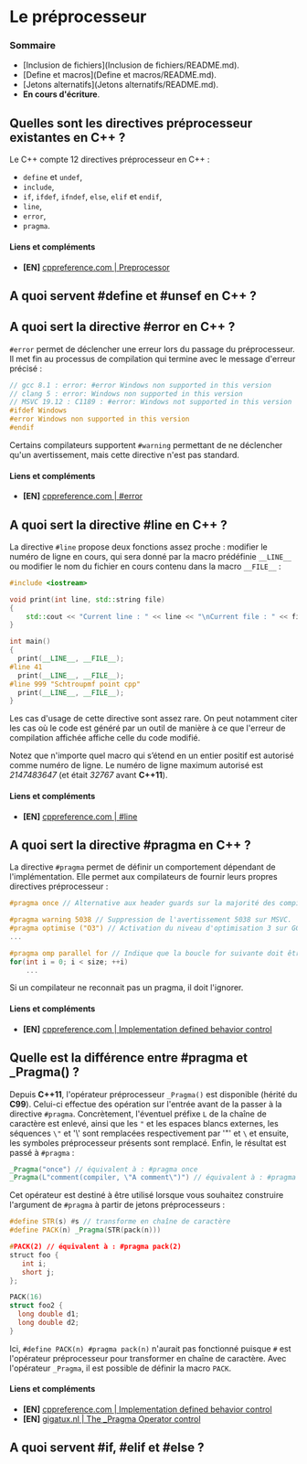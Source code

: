 # Le préprocesseur

### Sommaire

 - [Inclusion de fichiers](Inclusion de fichiers/README.md).
 - [Define et macros](Define et macros/README.md).
 - [Jetons alternatifs](Jetons alternatifs/README.md).
 - **En cours d'écriture**.

## Quelles sont les directives préprocesseur existantes en C++ ?

Le C++ compte 12 directives préprocesseur en C++ :

 - `define` et `undef`,
 - `include`,
 - `if`, `ifdef`, `ifndef`, `else`, `elif` et `endif`,
 - `line`,
 - `error`,
 - `pragma`.

#### Liens et compléments
 - **[EN]** [cppreference.com | Preprocessor](https://en.cppreference.com/w/cpp/preprocessor)

## A quoi servent #define et #unsef en C++ ?

## A quoi sert la directive #error en C++ ?

`#error` permet de déclencher une erreur lors du passage du préprocesseur. Il met fin au processus de compilation qui termine avec le message d'erreur précisé :

```cpp
// gcc 8.1 : error: #error Windows non supported in this version
// clang 5 : error: Windows non supported in this version
// MSVC 19.12 : C1189 : #error: Windows not supported in this version
#ifdef Windows
#error Windows non supported in this version
#endif
```

Certains compilateurs supportent `#warning` permettant de ne déclencher qu'un avertissement, mais cette directive n'est pas standard.

#### Liens et compléments
 - **[EN]** [cppreference.com | #error](https://en.cppreference.com/w/cpp/preprocessor/error)

## A quoi sert la directive #line en C++ ?

La directive `#line` propose deux fonctions assez proche : modifier le numéro de ligne en cours, qui sera donné par la macro prédéfinie `__LINE__` ou modifier le nom du fichier en cours contenu dans la macro `__FILE__` :

```cpp
#include <iostream>

void print(int line, std::string file)
{
    std::cout << "Current line : " << line << "\nCurrent file : " << file << "\n\n";
}

int main()
{
  print(__LINE__, __FILE__);
#line 41
  print(__LINE__, __FILE__);
#line 999 "Schtroupmf point cpp"
  print(__LINE__, __FILE__);
}
```

Les cas d'usage de cette directive sont assez rare. On peut notamment citer les cas où le code est généré par un outil de manière à ce que l'erreur de compilation affichée affiche celle du code modifié.

Notez que n'importe quel macro qui s’étend en un entier positif est autorisé comme numéro de ligne. Le numéro de ligne maximum autorisé est *2147483647* (et était *32767* avant **C++11**).

#### Liens et compléments
 - **[EN]** [cppreference.com | #line](https://en.cppreference.com/w/cpp/preprocessor/line)

## A quoi sert la directive #pragma en C++ ?

La directive `#pragma` permet de définir un comportement dépendant de l'implémentation. Elle permet aux compilateurs de fournir leurs propres directives préprocesseur :

```cpp
#pragma once // Alternative aux header guards sur la majorité des compilateurs

#pragma warning 5038 // Suppression de l'avertissement 5038 sur MSVC.
#pragma optimise ("O3") // Activation du niveau d'optimisation 3 sur GCC.
...

#pragma omp parallel for // Indique que la boucle for suivante doit être parallèlisée (bibliothèque OpenMP).
for(int i = 0; i < size; ++i)
    ...
```

Si un compilateur ne reconnait pas un pragma, il doit l'ignorer.

#### Liens et compléments
 - **[EN]** [cppreference.com | Implementation defined behavior control](https://en.cppreference.com/w/cpp/preprocessor/impl)

## Quelle est la différence entre #pragma et \_Pragma() ?

Depuis **C++11**, l'opérateur préprocesseur `_Pragma()` est disponible (hérité du **C99**). Celui-ci effectue des opération sur l'entrée avant de la passer à la directive `#pragma`. Concrètement, l'éventuel préfixe `L` de la chaîne de caractère est enlevé, ainsi que les `"` et les espaces blancs externes, les séquences `\"` et '\\' sont remplacées respectivement par '"' et `\` et ensuite, les symboles préprocesseur présents sont remplacé. Enfin, le résultat est passé à `#pragma` :

```cpp
_Pragma("once") // équivalent à : #pragma once
_Pragma(L"comment(compiler, \"A comment\")") // équivalent à : #pragma comment(compiler, "A comment")
```

Cet opérateur est destiné à être utilisé lorsque vous souhaitez construire l'argument de `#pragma` à partir de jetons préprocesseurs :

```cpp
#define STR(s) #s // transforme en chaîne de caractère
#define PACK(n) _Pragma(STR(pack(n)))

#PACK(2) // équivalent à : #pragma pack(2)
struct foo {  
   int i;  
   short j;  
};

PACK(16)
struct foo2 {
  long double d1;
  long double d2;
}

```

Ici, `#define PACK(n) #pragma pack(n)` n'aurait pas fonctionné puisque `#` est l'opérateur préprocesseur pour transformer en chaîne de caractère. Avec l'opérateur `_Pragma`, il est possible de définir la macro `PACK`.

#### Liens et compléments
 - **[EN]** [cppreference.com | Implementation defined behavior control](https://en.cppreference.com/w/cpp/preprocessor/impl)
  - **[EN]** [gigatux.nl | The _Pragma Operator control](http://books.gigatux.nl/mirror/cinanutshell/0596006977/cinanut-CHP-14-SECT-7.html)


## A quoi servent #if, #elif et #else ?
